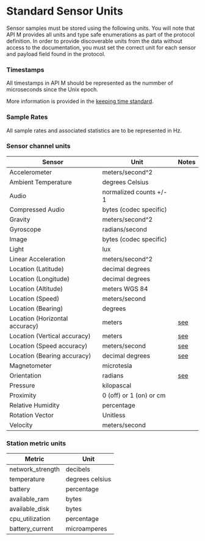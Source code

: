 # Standard Sensor Units

Sensor samples must be stored using the following units. You will note that API M provides all units and type safe enumerations as part of the protocol definition. In order to provide discoverable units from the data without access to the documentation, you must set the correct unit for each sensor and payload field found in the protocol.

### Timestamps

All timestamps in API M should be represented as the nummber of microseconds since the Unix epoch.

More information is provided in the [keeping time standard](https://github.com/RedVoxInc/redvox-api-1000/src/master/docs/standards/keeping_time.md).

### Sample Rates

All sample rates and associated statistics are to be represented in Hz.

### Sensor channel units

| Sensor                         | Unit                         | Notes                                                                                               |
|--------------------------------|------------------------------|-----------------------------------------------------------------------------------------------------|
| Accelerometer                  | meters/second^2              |                                                                                                     |
| Ambient Temperature            | degrees Celsius              |                                                                                                     |
| Audio                          | normalized counts +/- 1      |                                                                                                     |
| Compressed Audio               | bytes (codec specific)       |                                                                                                     |
| Gravity                        | meters/second^2              |                                                                                                     |
| Gyroscope                      | radians/second               |                                                                                                     |
| Image                          | bytes (codec specific)       |                                                                                                     |
| Light                          | lux                          |                                                                                                     |
| Linear Acceleration            | meters/second^2              |                                                                                                     |
| Location (Latitude)            | decimal degrees              |                                                                                                     |
| Location (Longitude)           | decimal degrees              |                                                                                                     |
| Location (Altitude)            | meters WGS 84                |                                                                                                     |
| Location (Speed)               | meters/second                |                                                                                                     |
| Location (Bearing)             | degrees                      |                                                                                                     |
| Location (Horizontal accuracy) | meters                       | [see](https://developer.android.com/reference/android/location/Location#getAccuracy())              |
| Location (Vertical accuracy)   | meters                       | [see](https://developer.android.com/reference/android/location/Location#getVerticalAccuracyMeters())       |
| Location (Speed accuracy)      | meters/second                | [see](https://developer.android.com/reference/android/location/Location#getSpeedAccuracyMetersPerSecond()) |
| Location (Bearing accuracy)    | decimal degrees              | [see](https://developer.android.com/reference/android/location/Location#getBearingAccuracyDegrees())       |
| Magnetometer                   | microtesla                   |                                                                                                     |
| Orientation                    | radians                      | [see](https://developer.android.com/reference/android/hardware/SensorManager#getOrientation(float%5B%5D,%20float%5B%5D)) |
| Pressure                       | kilopascal                   |                                                                                                     |
| Proximity                      | 0 (off) or 1 (on) or cm      |                                                                                                     |
| Relative Humidity              | percentage                   |                                                                                                     |
| Rotation Vector                | Unitless                     |                                                                                                     |
| Velocity                       | meters/second                |                                                                                                     |

### Station metric units

| Metric           | Unit            |
|------------------|-----------------|
| network_strength | decibels        |
| temperature      | degrees celsius |
| battery          | percentage      | 
| available_ram    | bytes           |
| available_disk   | bytes           |
| cpu_utilization  | percentage      |
| battery_current  | microamperes    |
